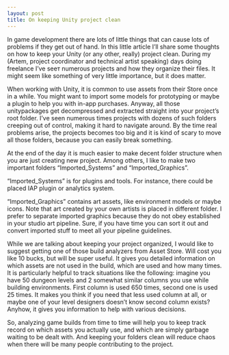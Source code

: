 ```yaml
---
layout: post
title: On keeping Unity project clean
---
```


In game development there are lots of little things that can cause lots of problems if they get out of hand. In this little article I’ll share some thoughts on how to keep your Unity (or any other, really) project clean. During my (Artem, project coordinator and technical artist speaking) days doing freelance I’ve seeт numerous projects and how they organize their files. It might seem like something of very little importance, but it does matter.

When working with Unity, it is common to use assets from their Store once in a while. You might want to import some models for prototyping or maybe a plugin to help you with in-app purchases. Anyway, all those unitypackages get decompressed and extracted straight into your project’s root folder. I’ve seen numerous times projects with dozens of such folders creeping out of control, making it hard to navigate around. By the time real problems arise, the projects becomes too big and it is kind of scary to move all those folders, because you can easily break something.

At the end of the day it is much easier to make decent folder structure when you are just creating new project. Among others, I like to make two important folders “Imported_Systems” and “Imported_Graphics”.

“Imported_Systems” is for plugins and tools. For instance, there could be placed IAP plugin or analytics system.

“Imported_Graphics” contains art assets, like environment models or maybe icons. Note that art created by your own artists is placed in different folder. I prefer to separate imported graphics because they do not obey established in your studio art pipeline. Sure, if you have time you can sort it out and convert imported stuff to meet all your pipeline guidelines.

While we are talking about keeping your project organized, I would like to suggest getting one of those build analyzers from Asset Store. Will cost you like 10 bucks, but will be super useful. It gives you detailed information on which assets are not used in the build, which are used and how many times. It is particularly helpful to track situations like the following: imagine you have 50 dungeon levels and 2 somewhat similar columns you use while building environments. First column is used 650 times, second one is used 25 times. It makes you think if you need that less used column at all, or maybe one of your level designers doesn’t know second column exists? Anyhow, it gives you information to help with various decisions.

So, analyzing game builds from time to time will help you to keep track record on which assets you actually use, and which are simply garbage waiting to be dealt with. And keeping your folders clean will reduce chaos when there will be many people contributing to the project.